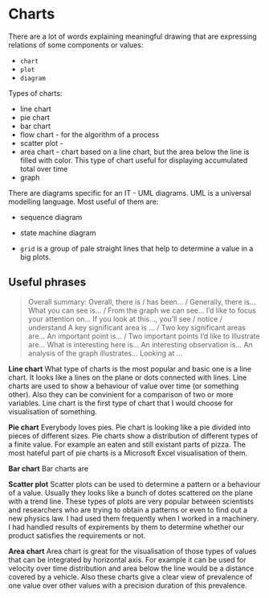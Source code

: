 # Charts

There are a lot of words explaining meaningful drawing that are expressing relations of some components or values:
- `chart`
- `plot`
- `diagram`

Types of charts:
- line chart
- pie chart
- bar chart
- flow chart - for the algorithm of a process
- scatter plot - 
- area chart - chart based on a line chart, but the area below the line is filled with color. This type of chart useful for displaying accumulated total over time
- graph

There are diagrams specific for an IT - UML diagrams.
UML is a universal modelling language.
Most useful of them are:
- sequence diagram
- state machine diagram

- `grid` is a group of pale straight lines that help to determine a value in a big plots.

## Useful phrases
> Overall summary: Overall, there is / has been… / Generally, there is…
> What you can see is… / From the graph we can see…
> I’d like to focus your attention on…
> If you look at this…, you’ll see / notice / understand
> A key significant area is … / Two key significant areas are…
> An important point is… / Two important points I’d like to illustrate are…
> What is interesting here is…
> An interesting observation is…
> An analysis of the graph illustrates…
> Looking at …


__Line chart__ 
What type of charts is the most popular and basic one is a line chart.
It looks like a lines on the plane or dots connected with lines.
Line charts are used to show a behaviour of value over time (or something other).
Also they can be convinient for a comparison of two or more variables.
Line chart is the first type of chart that I would choose for visualisation of something.


__Pie chart__
Everybody loves pies.
Pie chart is looking like a pie divided into pieces of different sizes.
Pie charts show a distribution of different types of a finite value.
For example an eaten and still existant parts of pizza.
The most hateful part of pie charts is a Microsoft Excel visualisation of them. 

__Bar chart__
Bar charts are 

__Scatter plot__
Scatter plots can be used to determine a pattern or a behaviour of a value.
Usually they looks like a bunch of dotes scattered on the plane with a trend line.
These types of plots are very popular between scientists and researchers who are trying to obtain a patterns or even to find out a new physics law.
I had used them frequently when I worked in a machinery.
I had handled results of expirements by them to determine whether our product satisfies the requirements or not.

__Area chart__
Area chart is great for the visualisation of those types of values that can be integrated by horizontal axis. 
For example it can be used for velocity over time distribution and area below the line would be a distance covered by a vehicle. 
Also these charts give a clear view of prevalence of one value over other values with a precision duration of this prevalence.
